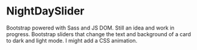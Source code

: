 # NightDaySlider
Bootstrap powered with Sass and JS DOM. Still an idea and work in progress.  Bootstrap sliders that change the text and background of a card to dark and light mode. I might add a CSS animation. 
